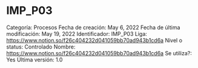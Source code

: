 # IMP_P03

Categoría: Procesos
Fecha de creación: May 6, 2022
Fecha de última modificación: May 19, 2022
Identificador: IMP_P03
Liga: https://www.notion.so/f26c404232d041059bb70ad943b1cd6a 
Nivel o status: Controlado
Nombre: https://www.notion.so/f26c404232d041059bb70ad943b1cd6a 
Se utiliza?: Yes
Última versión: 1.0